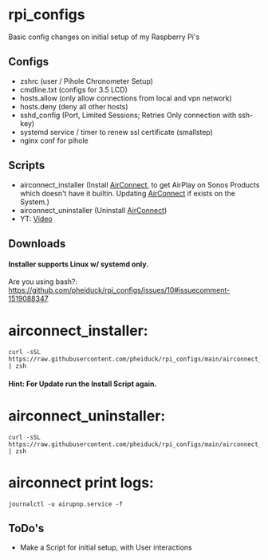 # rpi_configs


Basic config changes on initial setup of my Raspberry Pi's

## Configs
- zshrc (user / Pihole Chronometer Setup)
- cmdline.txt (configs for 3.5 LCD)
- hosts.allow (only allow connections from local and vpn network)
- hosts.deny (deny all other hosts)
- sshd_config (Port, Limited Sessions; Retries Only connection with ssh-key)
- systemd service / timer to renew ssl certificate (smallstep)
- nginx conf for pihole

## Scripts
- airconnect_installer (Install <a href="https://github.com/philippe44/AirConnect">AirConnect</a>, to get AirPlay on Sonos Products which doesn't have it builtin.
  Updating <a href="https://github.com/philippe44/AirConnect">AirConnect</a> if exists on the System.)
- airconnect_uninstaller (Uninstall <a href="https://github.com/philippe44/AirConnect">AirConnect</a>)
- YT: <a href="https://www.youtube.com/embed/LFh8p6sSCow?start=9&end=167">Video</a>
## Downloads

#### Installer supports Linux w/ systemd only.

Are you using bash?: https://github.com/pheiduck/rpi_configs/issues/10#issuecomment-1519088347

# airconnect_installer:
```
curl -sSL https://raw.githubusercontent.com/pheiduck/rpi_configs/main/airconnect_installer | zsh
```
#### Hint: For Update run the Install Script again.

# airconnect_uninstaller:
```
curl -sSL https://raw.githubusercontent.com/pheiduck/rpi_configs/main/airconnect_uninstaller | zsh
```
#  airconnect print logs:
```
journalctl -u airupnp.service -f
```
## ToDo's

- Make a Script for initial setup, with User interactions
